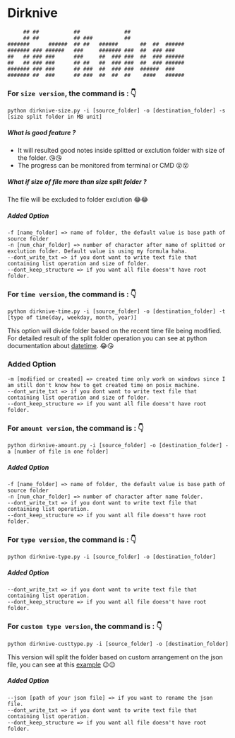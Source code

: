 # Dirknive
```
     ## ##           ##              ##
     ## ##           ## ###          ##
#######      ######  ## ##   ######       ##  ##  ######
####### ### ######   ###     ####### ###  ##  ### ### 
##   ## ### ###      ###     ##  ### ###  ##  ### ######
##   ## ### ###      ## ##   ##  ### ###  ##  ### ######
####### ### ###      ## ###  ##  ### ###  ######  ###
####### ##  ###      ## ###  ##  ##  ##    ####   ######
```

### For `size version`, the command is : :point_down:
```
python dirknive-size.py -i [source_folder] -o [destination_folder] -s [size split folder in MB unit]
```
##### What is good feature ?
 - It will resulted good notes inside splitted or exclution folder with size of the folder. :kissing_heart::kissing_heart:
 - The progress can be monitored from terminal or CMD :open_mouth::open_mouth:
##### What if size of file more than size split folder ?
The file will be excluded to folder exclution :joy::joy:
##### Added Option
```
-f [name_folder] => name of folder, the default value is base path of source folder 
-n [num_char_folder] => number of character after name of splitted or exclution folder. Default value is using my formula haha.
--dont_write_txt => if you dont want to write text file that containing list operation and size of folder.
--dont_keep_structure => if you want all file doesn't have root folder.
```

### For `time version`, the command is : :point_down:
```
python dirknive-time.py -i [source_folder] -o [destination_folder] -t [type of time(day, weekday, month, year)]
```
This option will divide folder based on the recent time file being modified. For detailed result of the split folder operation you can see at python documentation about [datetime](https://docs.python.org/3/library/datetime.html#strftime-and-strptime-format-codes). :joy::kissing_heart:
### Added Option
```
-m [modified or created] => created time only work on windows since I am still don't know how to get created time on posix machine. 
--dont_write_txt => if you dont want to write text file that containing list operation and size of folder.
--dont_keep_structure => if you want all file doesn't have root folder.
```

### For `amount version`, the command is : :point_down:
```
python dirknive-amount.py -i [source_folder] -o [destination_folder] -a [number of file in one folder]
```
##### Added Option
```
-f [name_folder] => name of folder, the default value is base path of source folder 
-n [num_char_folder] => number of character after name folder.
--dont_write_txt => if you dont want to write text file that containing list operation.
--dont_keep_structure => if you want all file doesn't have root folder.
```

### For `type version`, the command is : :point_down:
```
python dirknive-type.py -i [source_folder] -o [destination_folder]
```
##### Added Option
```
--dont_write_txt => if you dont want to write text file that containing list operation.
--dont_keep_structure => if you want all file doesn't have root folder.
```

### For `custom type version`, the command is : :point_down:
```
python dirknive-custtype.py -i [source_folder] -o [destination_folder]
```
This version will split the folder based on custom arrangement on the json file, you can see at this [example](https://github.com/darkshadowlho/dirknive/blob/main/dirknive-custtype.json) :wink::wink:
##### Added Option
```
--json [path of your json file] => if you want to rename the json file.
--dont_write_txt => if you dont want to write text file that containing list operation.
--dont_keep_structure => if you want all file doesn't have root folder.
```
